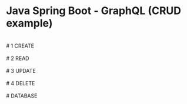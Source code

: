 # Java Spring Boot - GraphQL (CRUD example) 
<br/>
# 1 CREATE
<br/>

<br/>
# 2 READ
<br/>

<br/>
# 3 UPDATE
<br/>

<br/>
# 4 DELETE
<br/>

<br/>
# DATABASE
<br/>

<br/>
